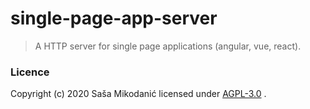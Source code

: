 # single-page-app-server
> A HTTP server for single page applications (angular, vue, react).




### Licence
Copyright (c) 2020 Saša Mikodanić licensed under [AGPL-3.0](./LICENSE) .
